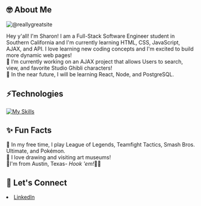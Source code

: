  <h2>🤓 About Me</h2> 
 
![@reallygreatsite](https://user-images.githubusercontent.com/103021766/197364985-dd75aa42-3e88-4037-b6ef-f8ce778318d2.png)

<div>Hey y'all! I'm Sharon! I am a Full-Stack Software Engineer student in Southern California and I'm currently learning HTML, CSS, JavaScript, AJAX, and API. I love learning new coding concepts and I'm excited to build more dynamic web pages!
 
<div>🌱 I’m currently working on an AJAX project that allows Users to search, view, and favorite Studio Ghibli characters!</div> 
 <div>🌱 In the near future, I will be learning React, Node, and PostgreSQL.

 <h2>⚡Technologies</h2>

[![My Skills](https://skillicons.dev/icons?i=js,html,css,react,postgres,vscode,figma)](https://skillicons.dev)

<h2>✨ Fun Facts</h2>   
<div>👾 In my free time, I play League of Legends, Teamfight Tactics, Smash Bros. Ultimate, and Pokémon.</div>
  <div>🎨 I love drawing and visiting art museums!</div>
<div>📍I'm from Austin, Texas- <i>Hook 'em!</i>🤘🏻</div>
  
<h2>🤝 Let's Connect</h2> 
  <li>
    <a href="https://www.linkedin.com/in/sharon-tieu/">LinkedIn</a>
  </li>

<!---
sharon-tieu/sharon-tieu is a ✨ special ✨ repository because its `README.md` (this file) appears on your GitHub profile.
You can click the Preview link to take a look at your changes.
--->
